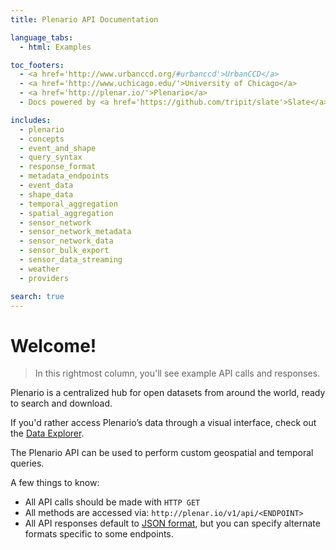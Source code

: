 ```yaml
---
title: Plenario API Documentation

language_tabs:
  - html: Examples

toc_footers:
  - <a href='http://www.urbanccd.org/#urbanccd'>UrbanCCD</a>
  - <a href='http://www.uchicago.edu/'>University of Chicago</a>
  - <a href='http://plenar.io/'>Plenario</a>
  - Docs powered by <a href='https://github.com/tripit/slate'>Slate</a>

includes:
  - plenario
  - concepts
  - event_and_shape
  - query_syntax
  - response_format
  - metadata_endpoints
  - event_data
  - shape_data
  - temporal_aggregation
  - spatial_aggregation
  - sensor_network
  - sensor_network_metadata
  - sensor_network_data
  - sensor_bulk_export
  - sensor_data_streaming
  - weather
  - providers

search: true
---
```


# Welcome!

>  In this rightmost column, you'll see example API calls and responses.

Plenario is a centralized hub for open datasets from around the world, ready to search and download.

<aside class=info>
    If you'd rather access Plenario’s data through a visual interface,
    check out the <a href="http://plenar.io/explore/discover">Data
    Explorer</a>.
</aside>

The Plenario API can be used to perform custom geospatial and temporal queries.

A few things to know:

* All API calls should be made with `HTTP GET`
* All methods are accessed via: `http://plenar.io/v1/api/<ENDPOINT>`
* All API responses default to [JSON format](http://www.json.org/), but you can
specify alternate formats specific to some endpoints.
